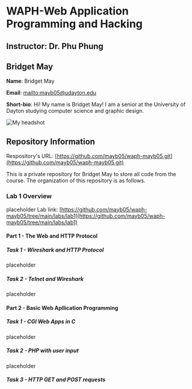 # WAPH-Web Application Programming and Hacking

## Instructor: Dr. Phu Phung

## Bridget May

**Name**: Bridget May

**Email**: [mailto:mayb05@udayton.edu](mayb05@udayton.edu)

**Short-bio**: Hi! My name is Bridget May! I am a senior at the University of Dayton studying computer science and graphic design. 

![My headshot](https://media.licdn.com/dms/image/v2/D4E03AQHvk8lHxTiECQ/profile-displayphoto-shrink_200_200/profile-displayphoto-shrink_200_200/0/1713551502164?e=2147483647&v=beta&t=SuY7PS2d8f-eDm-pIhqAfLjnjmJ0WVn1xhShCborkbg)

## Repository Information

Respository's URL: [https://github.com/mayb05/waph-mayb05.git](https://github.com/mayb05/waph-mayb05.git)

This is a private repository for Bridget May to store all code from the course. The organization of this repository is as follows.

### Lab 1 Overview
placeholder
Lab link: [https://github.com/mayb05/waph-mayb05/tree/main/labs/lab1](https://github.com/mayb05/waph-mayb05/tree/main/labs/lab1)
#### Part 1 - The Web and HTTP Protocol
##### Task 1 - Wireshark and HTTP Protocol
placeholder
##### Task 2 - Telnet and Wireshark
placeholder
#### Part 2 - Basic Web Apllication Programming
##### Task 1 - CGI Web Apps in C
placeholder
##### Task 2 - PHP with user input
placeholder
##### Task 3 - HTTP GET and POST requests
